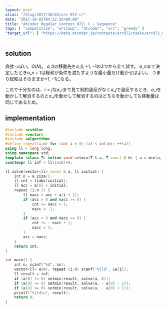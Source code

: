 ```yaml
---
layout: post
alias: "/blog/2017/10/03/arc-072-c/"
date: "2017-10-03T04:22:36+09:00"
title: "AtCoder Regular Contest 072: C - Sequence"
tags: [ "competitive", "writeup", "atcoder", "arc", "greedy" ]
"target_url": [ "https://beta.atcoder.jp/contests/arc072/tasks/arc072_a" ]
---
```


## solution

貪欲っぽい。$O(N)$。
$a\_0$の移動先を$a\_0, +1, -1$の$3$つから全て試す。
$a\_n$まで決定したとき$a\_{n+1}$は総和が条件を満たすような最小量だけ動かせばよい。
つまり総和はそのままか$+1, -1$になる。

これで十分なのは、$i \lt j$な$a\_i$まで見て制約違反がなく$a\_j$で違反するとき、$a\_i$を動かして解消するのと$a\_j$を動かして解消するのはどちらを動かしても移動量は同じであるため。

## implementation

``` c++
#include <cstdio>
#include <vector>
#include <algorithm>
#define repeat(i,n) for (int i = 0; (i) < int(n); ++(i))
using ll = long long;
using namespace std;
template <class T> inline void setmin(T & a, T const & b) { a = min(a, b); }
constexpr ll inf = ll(1e18)+9;

ll solve(vector<ll> const & a, ll initial) {
    int n = a.size();
    ll cnt = llabs(initial);
    ll acc = a[0] + initial;
    repeat (i,n-1) {
        ll nacc = acc + a[i + 1];
        if (acc > 0 and nacc >= 0) {
            cnt += nacc + 1;
            nacc = -1;
        }
        if (acc < 0 and nacc <= 0) {
            cnt += - nacc + 1;
            nacc = 1;
        }
        acc = nacc;
    }
    return cnt;
}

int main() {
    int n; scanf("%d", &n);
    vector<ll> a(n); repeat (i,n) scanf("%lld", &a[i]);
    ll result = inf;
    if (a[0] != 0) setmin(result, solve(a, 0));
    if (a[0] >= 0) setmin(result, solve(a, - a[0] - 1));
    if (a[0] <= 0) setmin(result, solve(a, - a[0] + 1));
    printf("%lld\n", result);
    return 0;
}
```

